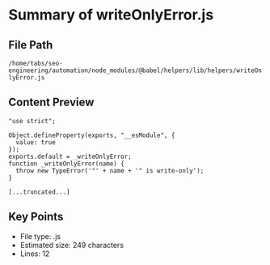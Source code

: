# Summary of writeOnlyError.js
  
## File Path
`/home/tabs/seo-engineering/automation/node_modules/@babel/helpers/lib/helpers/writeOnlyError.js`

## Content Preview
```
"use strict";

Object.defineProperty(exports, "__esModule", {
  value: true
});
exports.default = _writeOnlyError;
function _writeOnlyError(name) {
  throw new TypeError('"' + name + '" is write-only');
}

[...truncated...]
```

## Key Points
- File type: .js
- Estimated size: 249 characters
- Lines: 12
